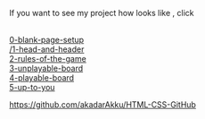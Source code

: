 <p>If you want to see my project how looks like , click <p><br>
<a href="https://github.com/akadarAkku/HTML-CSS-GitHub/tree/master/homework/week-1-project/0-blank-page-setup">0-blank-page-setup</a><br>
<a href="https://github.com/akadarAkku/HTML-CSS-GitHub/tree/master/homework/week-1-project/1-head-and-header">/1-head-and-header</a><br>
<a href="https://github.com/akadarAkku/HTML-CSS-GitHub/tree/master/homework/week-1-project/2-rules-of-the-game">2-rules-of-the-game</a><br>
<a href="https://github.com/akadarAkku/HTML-CSS-GitHub/tree/master/homework/week-1-project/3-unplayable-board">3-unplayable-board</a><br>
<a href="https://github.com/akadarAkku/HTML-CSS-GitHub/tree/master/homework/week-1-project/4-playable-board">4-playable-board</a><br>
<a href="https://github.com/akadarAkku/HTML-CSS-GitHub/tree/master/homework/week-1-project/5-up-to-you">5-up-to-you</a><br>

https://github.com/akadarAkku/HTML-CSS-GitHub



